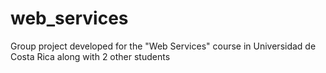 web_services
============

Group project developed for the "Web Services" course in Universidad de Costa Rica along with 2 other students
